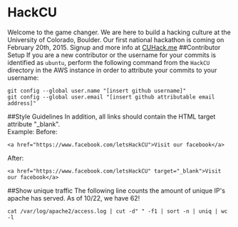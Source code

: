 HackCU
======
Welcome to the game changer. We are here to build a hacking culture at the University of Colorado, Boulder. Our first national hackathon is coming on February 20th, 2015. Signup and more info at [CUHack.me](http://cuhack.me/)
##Contributor Setup
If you are a new contributor or the username for your commits is identified as ```ubuntu```, perform the following command from the ```HackCU``` directory in the AWS instance in order to attribute your commits to your username:

    git config --global user.name "[insert github username]"
    git config --global user.email "[insert github attributable email address]"
##Style Guidelines
In addition, all links should contain the HTML target attribute "_blank". <br>
Example:
Before:

    <a href="https://www.facebook.com/letsHackCU">Visit our facebook</a>
    
After:
    
    <a href="https://www.facebook.com/letsHackCU" target="_blank">Visit our facebook</a>
    
##Show unique traffic
The following line counts the amount of unique IP's apache has served. As of 10/22, we have 62!

    cat /var/log/apache2/access.log | cut -d" " -f1 | sort -n | uniq | wc -l
